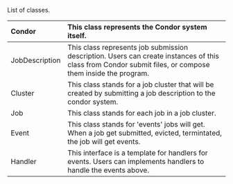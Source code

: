 List of classes.

| Condor |  This class represents the Condor system itself. |
|:-------|:-------------------------------------------------|
| JobDescription | This class represents job submission description. Users can create instances of this class from Condor submit files, or compose them inside the program. |
| Cluster | This class stands for a job cluster that will be created by submitting a job description to the condor system. |
| Job    | This class stands for each job in a job cluster. |
| Event  | This class stands for 'events' jobs will get. When a job get submitted, evicted, termintated, the job will get events. |
| Handler | This interface is a template for handlers for events. Users can implements handlers to handle the events above. |